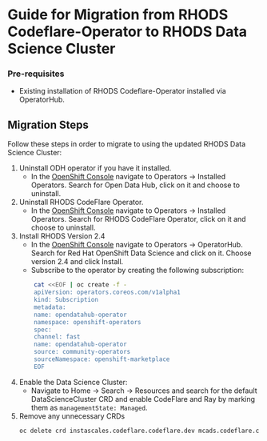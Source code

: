 # Guide for Migration from RHODS Codeflare-Operator to RHODS Data Science Cluster

### Pre-requisites
 - Existing installation of RHODS Codeflare-Operator installed via OperatorHub.

## Migration Steps
Follow these steps in order to migrate to using the updated RHODS Data Science Cluster:

1. Uninstall ODH operator if you have it installed.
    - In the [OpenShift Console](https://console.redhat.com/openshift/) navigate to Operators -> Installed Operators. Search for Open Data Hub, click on it and choose to uninstall.
2. Uninstall RHODS CodeFlare Operator.
     - In the [OpenShift Console](https://console.redhat.com/openshift/) navigate to Operators -> Installed Operators. Search for RHODS CodeFlare Operator, click on it and choose to uninstall.
3. Install RHODS Version 2.4
    - In the [OpenShift Console](https://console.redhat.com/openshift/) navigate to Operators -> OperatorHub. Search for Red Hat OpenShift Data Science and click on it. Choose version 2.4 and click Install.
    - Subscribe to the operator by creating the following subscription:
    ```bash
        cat <<EOF | oc create -f -
        apiVersion: operators.coreos.com/v1alpha1
        kind: Subscription
        metadata:
        name: opendatahub-operator
        namespace: openshift-operators
        spec:
        channel: fast
        name: opendatahub-operator
        source: community-operators
        sourceNamespace: openshift-marketplace
        EOF
    ```
4. Enable the Data Science Cluster:
    - Navigate to Home -> Search -> Resources and search for the default DataScienceCluster CRD and enable CodeFlare and Ray by marking them as `managementState: Managed`.
5. Remove any unnecessary CRDs
    ```bash
    oc delete crd instascales.codeflare.codeflare.dev mcads.codeflare.codeflare.dev quotasubtrees.ibm.com appwrappers.mcad.ibm.com schedulingspecs.mcad.ibm.com
    ```
